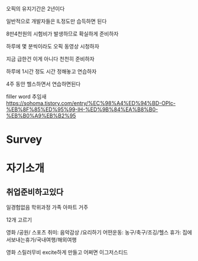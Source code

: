 

오픽의 유지기간은 2년이다 

일반적으로 개발자들은 lL정도만 습득하면 된다

8만4천원의 시험비가 발생하므로 확실하게 준비하자 

하루에 몇 분씩이라도 오픽 동영상 시청하자 

지금 급한건 이게 아니다 천천히 준비하자 

하루에 1시간 정도 시간 정해놓고 연습하자 

4주 동안 헬스하면서 연습하면된다

filler word 추임새 
https://sohoma.tistory.com/entry/%EC%98%A4%ED%94%BD-OPIc-%EB%8F%85%ED%95%99-IH-%ED%9B%84%EA%B8%B0-%EB%B0%A9%EB%B2%95

# Survey 
# 자기소개
## 취업준비하고있다



일경험없음 학위과정 가족 아파트 거주 

12개 고르기

영화 /공원/ 스포츠 
취미: 음악감상 /요리하기 
어떤운동: 농구/축구/조깅/헬스
휴가: 집에서보내는휴가/국내여행/해외여행 

영화
스릴러무비 excite하게 만들고 어쩌면 이그저스티드 
